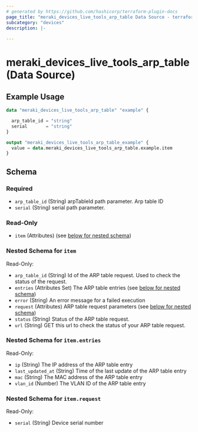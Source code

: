```yaml
---
# generated by https://github.com/hashicorp/terraform-plugin-docs
page_title: "meraki_devices_live_tools_arp_table Data Source - terraform-provider-meraki"
subcategory: "devices"
description: |-
  
---
```


# meraki_devices_live_tools_arp_table (Data Source)



## Example Usage

```terraform
data "meraki_devices_live_tools_arp_table" "example" {

  arp_table_id = "string"
  serial       = "string"
}

output "meraki_devices_live_tools_arp_table_example" {
  value = data.meraki_devices_live_tools_arp_table.example.item
}
```

<!-- schema generated by tfplugindocs -->
## Schema

### Required

- `arp_table_id` (String) arpTableId path parameter. Arp table ID
- `serial` (String) serial path parameter.

### Read-Only

- `item` (Attributes) (see [below for nested schema](#nestedatt--item))

<a id="nestedatt--item"></a>
### Nested Schema for `item`

Read-Only:

- `arp_table_id` (String) Id of the ARP table request. Used to check the status of the request.
- `entries` (Attributes Set) The ARP table entries (see [below for nested schema](#nestedatt--item--entries))
- `error` (String) An error message for a failed execution
- `request` (Attributes) ARP table request parameters (see [below for nested schema](#nestedatt--item--request))
- `status` (String) Status of the ARP table request.
- `url` (String) GET this url to check the status of your ARP table request.

<a id="nestedatt--item--entries"></a>
### Nested Schema for `item.entries`

Read-Only:

- `ip` (String) The IP address of the ARP table entry
- `last_updated_at` (String) Time of the last update of the ARP table entry
- `mac` (String) The MAC address of the ARP table entry
- `vlan_id` (Number) The VLAN ID of the ARP table entry


<a id="nestedatt--item--request"></a>
### Nested Schema for `item.request`

Read-Only:

- `serial` (String) Device serial number
